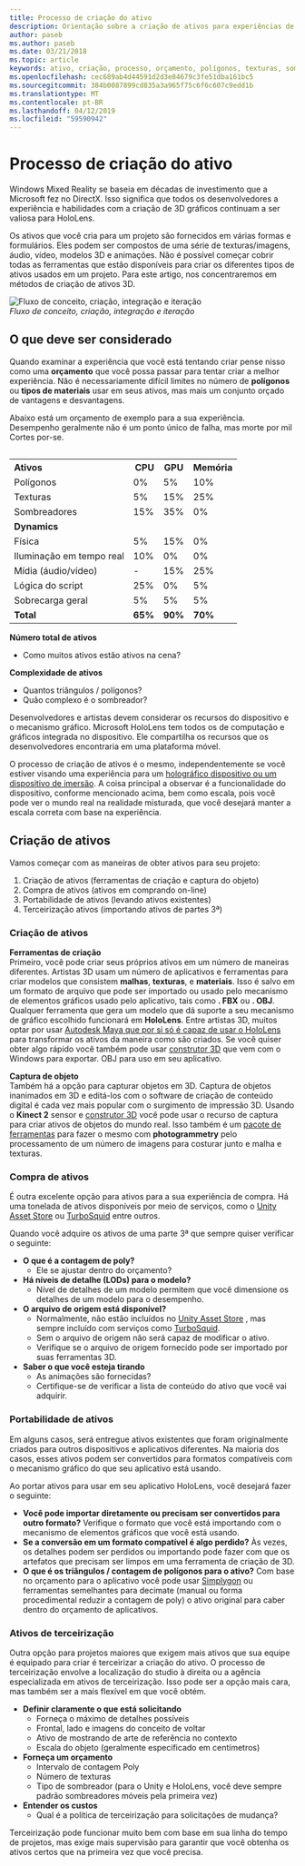 ```yaml
---
title: Processo de criação do ativo
description: Orientação sobre a criação de ativos para experiências de realidade misturada.
author: paseb
ms.author: paseb
ms.date: 03/21/2018
ms.topic: article
keywords: ativo, criação, processo, orçamento, polígonos, texturas, sombreadores, desempenho
ms.openlocfilehash: cec689ab4d44591d2d3e84679c3fe51dba161bc5
ms.sourcegitcommit: 384b0087899cd835a3a965f75c6f6c607c9edd1b
ms.translationtype: MT
ms.contentlocale: pt-BR
ms.lasthandoff: 04/12/2019
ms.locfileid: "59590942"
---
```

# <a name="asset-creation-process"></a>Processo de criação do ativo

Windows Mixed Reality se baseia em décadas de investimento que a Microsoft fez no DirectX. Isso significa que todos os desenvolvedores a experiência e habilidades com a criação de 3D gráficos continuam a ser valiosa para HoloLens.

Os ativos que você cria para um projeto são fornecidos em várias formas e formulários. Eles podem ser compostos de uma série de texturas/imagens, áudio, vídeo, modelos 3D e animações. Não é possível começar cobrir todas as ferramentas que estão disponíveis para criar os diferentes tipos de ativos usados em um projeto. Para este artigo, nos concentraremos em métodos de criação de ativos 3D.

![Fluxo de conceito, criação, integração e iteração](images/concept-creation-integration-iteration-flow-640px.jpg)<br>
*Fluxo de conceito, criação, integração e iteração*

## <a name="things-to-consider"></a>O que deve ser considerado

Quando examinar a experiência que você está tentando criar pense nisso como uma **orçamento** que você possa passar para tentar criar a melhor experiência. Não é necessariamente difícil limites no número de **polígonos** ou **tipos de materiais** usar em seus ativos, mas mais um conjunto orçado de vantagens e desvantagens.

Abaixo está um orçamento de exemplo para a sua experiência. Desempenho geralmente não é um ponto único de falha, mas morte por mil Cortes por-se.
<br>

<table style="float:right; margin-left: 10px;">
<tr>
<th style="text-align:left;"><b>Ativos</b></th><th style="text-align:right;"> CPU</th><th> GPU</th><th> Memória</th>
</tr><tr>
<td> Polígonos</td><td> 0%</td><td> 5%</td><td> 10%</td>
</tr><tr>
<td> Texturas</td><td> 5%</td><td> 15%</td><td>25%</td>
</tr><tr>
<td> Sombreadores</td><td> 15%</td><td> 35%</td><td> 0%</td>
</tr><tr>
<td> <b>Dynamics</b></td><td></td><td></td><td></td>
</tr><tr>
<td> Física</td><td> 5%</td><td> 15%</td><td> 0%</td>
</tr><tr>
<td> Iluminação em tempo real</td><td> 10%</td><td> 0%</td><td> 0%</td>
</tr><tr>
<td> Mídia (áudio/vídeo)</td><td> -</td><td> 15%</td><td> 25%</td>
</tr><tr>
<td> Lógica do script</td><td> 25%</td><td> 0%</td><td> 5%</td>
</tr><tr>
<td> Sobrecarga geral</td><td> 5%</td><td> 5%</td><td> 5%</td>
</tr><tr>
<td> <b>Total</b></td><td> <b>65%</b></td><td> <b>90%</b></td><td> <b>70%</b></td>
</tr>
</table>

**Número total de ativos**
* Como muitos ativos estão ativos na cena?

**Complexidade de ativos**
* Quantos triângulos / polígonos?
* Quão complexo é o sombreador?

Desenvolvedores e artistas devem considerar os recursos do dispositivo e o mecanismo gráfico. Microsoft HoloLens tem todos os de computação e gráficos integrada no dispositivo. Ele compartilha os recursos que os desenvolvedores encontraria em uma plataforma móvel.

O processo de criação de ativos é o mesmo, independentemente se você estiver visando uma experiência para um [holográfico dispositivo ou um dispositivo de imersão](mixed-reality.md#the-mixed-reality-spectrum). A coisa principal a observar é a funcionalidade do dispositivo, conforme mencionado acima, bem como escala, pois você pode ver o mundo real na realidade misturada, que você desejará manter a escala correta com base na experiência. 

## <a name="authoring-assets"></a>Criação de ativos

Vamos começar com as maneiras de obter ativos para seu projeto:
1. Criação de ativos (ferramentas de criação e captura do objeto)
2. Compra de ativos (ativos em comprando on-line)
3. Portabilidade de ativos (levando ativos existentes)
4. Terceirização ativos (importando ativos de partes 3ª)

### <a name="creating-assets"></a>Criação de ativos

**Ferramentas de criação**<br>
Primeiro, você pode criar seus próprios ativos em um número de maneiras diferentes. Artistas 3D usam um número de aplicativos e ferramentas para criar modelos que consistem **malhas**, **texturas**, e **materiais**. Isso é salvo em um formato de arquivo que pode ser importado ou usado pelo mecanismo de elementos gráficos usado pelo aplicativo, tais como **. FBX** ou **. OBJ**. Qualquer ferramenta que gera um modelo que dá suporte a seu mecanismo de gráfico escolhido funcionará em **HoloLens**. Entre artistas 3D, muitos optar por usar [Autodesk Maya que por si só é capaz de usar o HoloLens](https://www.youtube.com/watch?v=q0K3n0Gf8mA) para transformar os ativos da maneira como são criados. Se você quiser obter algo rápido você também pode usar [construtor 3D](https://developer.microsoft.com/windows/hardware/3d-print/3d-builder-resources) que vem com o Windows para exportar. OBJ para uso em seu aplicativo.

**Captura de objeto**<br>
Também há a opção para capturar objetos em 3D. Captura de objetos inanimados em 3D e editá-los com o software de criação de conteúdo digital é cada vez mais popular com o surgimento de impressão 3D. Usando o **Kinect 2** sensor e [construtor 3D](https://developer.microsoft.com/windows/hardware/3d-print/3d-builder-resources) você pode usar o recurso de captura para criar ativos de objetos do mundo real. Isso também é um [pacote de ferramentas](https://en.wikipedia.org/wiki/Comparison_of_photogrammetry_software) para fazer o mesmo com **photogrammetry** pelo processamento de um número de imagens para costurar junto e malha e texturas.

### <a name="purchasing-assets"></a>Compra de ativos

É outra excelente opção para ativos para a sua experiência de compra. Há uma tonelada de ativos disponíveis por meio de serviços, como o [Unity Asset Store](https://www.assetstore.unity3d.com/) ou [TurboSquid](http://www.turbosquid.com/) entre outros.

Quando você adquire os ativos de uma parte 3ª que sempre quiser verificar o seguinte:
* **O que é a contagem de poly?**
  * Ele se ajustar dentro do orçamento?
* **Há níveis de detalhe (LODs) para o modelo?**
  * Nível de detalhes de um modelo permitem que você dimensione os detalhes de um modelo para o desempenho.
* **O arquivo de origem está disponível?**
  * Normalmente, não estão incluídos no [Unity Asset Store](https://www.assetstore.unity3d.com/) , mas sempre incluído com serviços como [TurboSquid](http://www.turbosquid.com/).
  * Sem o arquivo de origem não será capaz de modificar o ativo.
  * Verifique se o arquivo de origem fornecido pode ser importado por suas ferramentas 3D.
* **Saber o que você esteja tirando**
  * As animações são fornecidas?
  * Certifique-se de verificar a lista de conteúdo do ativo que você vai adquirir.

### <a name="porting-assets"></a>Portabilidade de ativos

Em alguns casos, será entregue ativos existentes que foram originalmente criados para outros dispositivos e aplicativos diferentes. Na maioria dos casos, esses ativos podem ser convertidos para formatos compatíveis com o mecanismo gráfico do que seu aplicativo está usando.

Ao portar ativos para usar em seu aplicativo HoloLens, você desejará fazer o seguinte:
* **Você pode importar diretamente ou precisam ser convertidos para outro formato?** Verifique o formato que você está importando com o mecanismo de elementos gráficos que você está usando.
* **Se a conversão em um formato compatível é algo perdido?** Às vezes, os detalhes podem ser perdidos ou importando pode fazer com que os artefatos que precisam ser limpos em uma ferramenta de criação de 3D.
* **O que é os triângulos / contagem de polígonos para o ativo?** Com base no orçamento para o aplicativo você pode usar [Simplygon](https://www.simplygon.com/) ou ferramentas semelhantes para decimate (manual ou forma procedimental reduzir a contagem de poly) o ativo original para caber dentro do orçamento de aplicativos.

### <a name="outsourcing-assets"></a>Ativos de terceirização

Outra opção para projetos maiores que exigem mais ativos que sua equipe é equipado para criar é terceirizar a criação do ativo. O processo de terceirização envolve a localização do studio à direita ou a agência especializada em ativos de terceirização. Isso pode ser a opção mais cara, mas também ser a mais flexível em que você obtém.
* **Definir claramente o que está solicitando**
  * Forneça o máximo de detalhes possíveis
  * Frontal, lado e imagens do conceito de voltar
  * Ativo de mostrando de arte de referência no contexto
  * Escala do objeto (geralmente especificado em centímetros)
* **Forneça um orçamento**
  * Intervalo de contagem Poly
  * Número de texturas
  * Tipo de sombreador (para o Unity e HoloLens, você deve sempre padrão sombreadores móveis pela primeira vez)
* **Entender os custos**
  * Qual é a política de terceirização para solicitações de mudança?

Terceirização pode funcionar muito bem com base em sua linha do tempo de projetos, mas exige mais supervisão para garantir que você obtenha os ativos certos que na primeira vez que você precisa.
